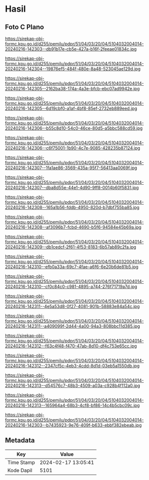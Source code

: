 # Hasil

## Foto C Plano

https://sirekap-obj-formc.kpu.go.id/d255/pemilu/pdpr/51/04/03/20/04/5104032004014-20240216-142303--db91b17e-cb5e-427a-b16f-2feeae01834c.jpg

https://sirekap-obj-formc.kpu.go.id/d255/pemilu/pdpr/51/04/03/20/04/5104032004014-20240216-142304--19876ef5-484f-480e-8a48-523045ae129d.jpg

https://sirekap-obj-formc.kpu.go.id/d255/pemilu/pdpr/51/04/03/20/04/5104032004014-20240216-142305--2162ba38-174a-4a3e-bfcb-ebc07ad9942e.jpg

https://sirekap-obj-formc.kpu.go.id/d255/pemilu/pdpr/51/04/03/20/04/5104032004014-20240216-142305--6d19cbf0-a1af-4bf8-85ef-2732eb889eed.jpg

https://sirekap-obj-formc.kpu.go.id/d255/pemilu/pdpr/51/04/03/20/04/5104032004014-20240216-142306--b55c8d10-54c0-46ce-80d5-a5bbc588cd59.jpg

https://sirekap-obj-formc.kpu.go.id/d255/pemilu/pdpr/51/04/03/20/04/5104032004014-20240216-142306--c6f75001-1b90-4c7e-9085-428235b87124.jpg

https://sirekap-obj-formc.kpu.go.id/d255/pemilu/pdpr/51/04/03/20/04/5104032004014-20240216-142307--1fa1ae86-3569-435a-95f7-56413aa0069f.jpg

https://sirekap-obj-formc.kpu.go.id/d255/pemilu/pdpr/51/04/03/20/04/5104032004014-20240216-142307--dba8d55e-44e1-4d90-9ff8-0014b60f5831.jpg

https://sirekap-obj-formc.kpu.go.id/d255/pemilu/pdpr/51/04/03/20/04/5104032004014-20240216-142308--165a1b56-fddb-4950-820d-b7dbf755ba85.jpg

https://sirekap-obj-formc.kpu.go.id/d255/pemilu/pdpr/51/04/03/20/04/5104032004014-20240216-142308--af3096b7-fcbd-4690-b5f6-94584e45b69a.jpg

https://sirekap-obj-formc.kpu.go.id/d255/pemilu/pdpr/51/04/03/20/04/5104032004014-20240216-142309--db1cedcf-2f61-4f53-8183-6b57ab89c2fa.jpg

https://sirekap-obj-formc.kpu.go.id/d255/pemilu/pdpr/51/04/03/20/04/5104032004014-20240216-142310--efb0a33a-69c7-4fae-a6f6-6e20b6de81b5.jpg

https://sirekap-obj-formc.kpu.go.id/d255/pemilu/pdpr/51/04/03/20/04/5104032004014-20240216-142310--cf0c84c0-c981-4895-a744-276f71719a7d.jpg

https://sirekap-obj-formc.kpu.go.id/d255/pemilu/pdpr/51/04/03/20/04/5104032004014-20240216-142311--4e5a53d8-0f27-4081-901b-58883e84a54c.jpg

https://sirekap-obj-formc.kpu.go.id/d255/pemilu/pdpr/51/04/03/20/04/5104032004014-20240216-142311--a409099f-2d44-4a00-94a3-808bbc11d385.jpg

https://sirekap-obj-formc.kpu.go.id/d255/pemilu/pdpr/51/04/03/20/04/5104032004014-20240216-142312--f63c4f48-f470-47ab-8d10-df4c753e65cc.jpg

https://sirekap-obj-formc.kpu.go.id/d255/pemilu/pdpr/51/04/03/20/04/5104032004014-20240216-142312--2347cf5c-4eb3-4cdd-8d1d-03eb5a1550db.jpg

https://sirekap-obj-formc.kpu.go.id/d255/pemilu/pdpr/51/04/03/20/04/5104032004014-20240216-142313--d54576c7-48b3-4509-a03a-c928b4f112a0.jpg

https://sirekap-obj-formc.kpu.go.id/d255/pemilu/pdpr/51/04/03/20/04/5104032004014-20240216-142313--165964a4-68b3-4cf8-bf86-14c4b5cbc09c.jpg

https://sirekap-obj-formc.kpu.go.id/d255/pemilu/pdpr/51/04/03/20/04/5104032004014-20240216-142303--b7435923-9e76-409f-b633-ebbf382ebeab.jpg


## Metadata

| Key        | Value               |
| ---------- | ------------------- |
| Time Stamp | 2024-02-17 13:05:41 |
| Kode Dapil | 5101                |



